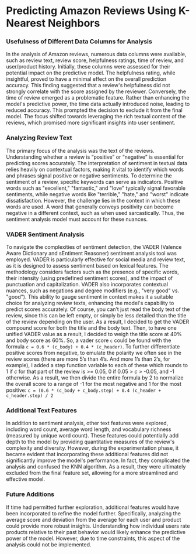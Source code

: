 # Predicting Amazon Reviews Using K-Nearest Neighbors
### Usefulness of Different Data Columns for Analysis
In the analysis of Amazon reviews, numerous data columns were available, such as review text, review score, helpfulness ratings, time of review, and user/product history. Initially, these columns were assessed for their potential impact on the predictive model. The helpfulness rating, while insightful, proved to have a minimal effect on the overall prediction accuracy. This finding suggested that a review's helpfulness did not strongly correlate with the score assigned by the reviewer.
Conversely, the time of review emerged as a problematic feature. Rather than enhancing the model's predictive power, the time data actually introduced noise, leading to reduced accuracy. This prompted the decision to exclude it from the final model. The focus shifted towards leveraging the rich textual content of the reviews, which promised more significant insights into user sentiment.
### Analyzing Review Text
The primary focus of the analysis was the text of the reviews. Understanding whether a review is “positive” or “negative” is essential for predicting scores accurately. The interpretation of sentiment in textual data relies heavily on contextual factors, making it vital to identify which words and phrases signal positive or negative sentiments. To determine the sentiment of a review, specific keywords can serve as indicators. Positive words such as "excellent," "fantastic," and "love" typically signal favorable sentiments, while negative words like "terrible," "hate," and "worst" indicate dissatisfaction. However, the challenge lies in the context in which these words are used. A word that generally conveys positivity can become negative in a different context, such as when used sarcastically. Thus, the sentiment analysis model must account for these nuances.
### VADER Sentiment Analysis
To navigate the complexities of sentiment detection, the VADER (Valence Aware Dictionary and sEntiment Reasoner) sentiment analysis tool was employed. VADER is particularly effective for social media and review text, as it is designed to assess sentiment based on lexical features. The methodology considers factors such as the presence of specific words, their intensity (using predefined sentiment scores), and the impact of punctuation and capitalization.
VADER also incorporates contextual nuances, such as negations and degree modifiers (e.g., "very good" vs. "good"). This ability to gauge sentiment in context makes it a suitable choice for analyzing review texts, enhancing the model's capability to predict scores accurately.
Of course, you can’t just read the body text of the review, since this can be left empty, or simply be less detailed than the title of the review depending on the user. As a result, I decided to get the VADER compound score for both the title and the body text. Then, to have one unified VADER value as a result, I decided to weigh the title score at 40% and body score as 60%. So, a vader score `c` could be found with the formula `c = 0.6 * (c_body) + 0.4 * (c_header)`. To further differentiate positive scores from negative, to emulate the polarity we often see in the review scores (there are more 5’s than 4’s. And more 1’s than 2’s, for example), I added a step function variable to each of these which rounds to 1 if $c$ for that part of the review is >= 0.05, 0 if 0.05 > $c$ > -0.05, and -1 otherwise. As a result, we then divide the entire formula by 2 to normalize the overall score to a range of -1 for the most negative and 1 for the most positive:
`c = (0.6 * (c_body + c_body.step) + 0.4 (c_header + c_header.step) / 2`
### Additional Text Features
In addition to sentiment analysis, other text features were explored, including word count, average word length, and vocabulary richness (measured by unique word count). These features could potentially add depth to the model by providing quantitative measures of the review's complexity and diversity.
However, during the experimentation phase, it became evident that incorporating these additional features did not significantly improve the model's performance. In fact, they complicated the analysis and confused the KNN algorithm. As a result, they were ultimately excluded from the final feature set, allowing for a more streamlined and effective model.
### Future Additions
If time had permitted further exploration, additional features would have been incorporated to refine the model further. Specifically, analyzing the average score and deviation from the average for each user and product could provide more robust insights. Understanding how individual users rate products relative to their past behavior would likely enhance the predictive power of the model. However, due to time constraints, this aspect of the analysis could not be implemented.
